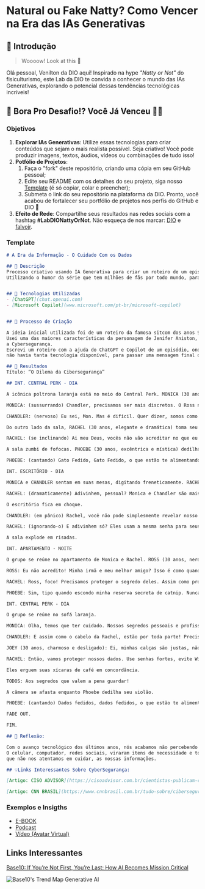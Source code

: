 # Natural ou Fake Natty? Como Vencer na Era das IAs Generativas

## 🚀 Introdução

> Woooow! Look at this 👀

Olá pessoal, Venilton da DIO aqui! Inspirado na hype _"Natty or Not"_ do fisiculturismo, este Lab da DIO te convida a conhecer o mundo das IAs Generativas, explorando o potencial dessas tendências tecnológicas incríveis!

## 🎯 Bora Pro Desafio!? Você Já Venceu 💪🤓

### Objetivos

1. **Explorar IAs Generativas**: Utilize essas tecnologias para criar conteúdos que sejam o mais realista possível. Seja criativo! Você pode produzir imagens, textos, áudios, vídeos ou combinações de tudo isso!
1. **Potfólio de Projetos**:
    1. Faça o "fork" deste repositório, criando uma cópia em seu GitHub pessoal;
    2. Edite seu README com os detalhes do seu projeto, siga nosso [Template](#template) (é só copiar, colar e preencher);
    3. Submeta o link do seu repositório na plataforma da DIO. Pronto, você acabou de fortalecer seu portfólio de projetos nos perfis do GitHub e DIO 🚀
1. **Efeito de Rede**: Compartilhe seus resultados nas redes sociais com a hashtag **#LabDIONattyOrNot**. Não esqueça de nos marcar: [DIO](https://www.linkedin.com/school/dio-makethechange) e [falvojr](https://www.linkedin.com/in/falvojr).

### Template

```markdown
# A Era da Informação - O Cuidado Com os Dados

## 📒 Descrição
Processo criativo usando IA Generativa para criar um roteiro de um episódio da Famosa Série dos anos 90, Friends.
Utilizando o humor da série que tem milhões de fãs por todo mundo, para trazer a luz um assunto de extrema importância nos dias atuais que é a Segurança da Informação.


## 🤖 Tecnologias Utilizadas
- [ChatGPT](chat.openai.com)
- [Microsoft Copilot](www.microsoft.com/pt-br/microsoft-copilot)


## 🧐 Processo de Criação

A ideia inicial utilizada foi de um roteiro da famosa sitcom dos anos 90, Friends, que deixou apaixonados no mundo inteiro, inclusive eu. E que tem o poder de prender telespectadores até hoje.
Usei uma das maiores características da personagem de Jenifer Aniston, a Rachel que é fofoqueira e atrelei ao assunto que deve ser debatido no mundo cada vez mais com o avanço tecnológico que é
a Cybersegurança.
Escrevi um roteiro com a ajuda do ChatGPT e Copilot de um episódio, onde Rachel espalha uma fofoca sobre Mônica e Chandler estarem juntos secretamente, adaptando para os dias de hoje, pois a época
não havia tanta tecnologia disponível, para passar uma mensagem final da importância de se proteger os seus dados.

## 🚀 Resultados
Título: “O Dilema da Cibersegurança”

## INT. CENTRAL PERK - DIA

A icônica poltrona laranja está no meio do Central Perk. MONICA (30 anos, organizada e espirituosa) e CHANDLER (30 anos, sarcástico e adorável) se aconchegam em uma cabine, com os rostos a centímetros de distância.

MONICA: (sussurrando) Chandler, precisamos ser mais discretos. O Ross não pode descobrir sobre nós.

CHANDLER: (nervoso) Eu sei, Mon. Mas é difícil. Quer dizer, somos como uma sociedade secreta. O clube dos “Amigos com Benefícios”.

Do outro lado da sala, RACHEL (30 anos, elegante e dramática) toma seu café, olhos arregalados de excitação.

RACHEL: (se inclinando) Ai meu Deus, vocês não vão acreditar no que eu acabei de ouvir! Monica e Chandler estão secretamente namorando!

A sala zumbi de fofocas. PHOEBE (30 anos, excêntrica e mística) dedilha seu violão.

PHOEBE: (cantando) Gato Fedido, Gato Fedido, o que estão te alimentando? Segredos, segredos, é tudo tão verdadeiro!

INT. ESCRITÓRIO - DIA

MONICA e CHANDLER sentam em suas mesas, digitando freneticamente. RACHEL entra.

RACHEL: (dramaticamente) Adivinhem, pessoal? Monica e Chandler são mais do que apenas colegas de trabalho! Eles são… co-namorados!

O escritório fica em choque.

CHANDLER: (em pânico) Rachel, você não pode simplesmente revelar nosso segredo assim! É como compartilhar sua senha da Netflix com o Gunther. O caos se instaura!

RACHEL: (ignorando-o) E adivinhem só? Eles usam a mesma senha para seus e-mails de trabalho e suas mensagens de amor secretas! É “EuAmoChandler123”!

A sala explode em risadas.

INT. APARTAMENTO - NOITE

O grupo se reúne no apartamento de Monica e Rachel. ROSS (30 anos, nerd e desajeitado) anda de um lado para o outro.

ROSS: Eu não acredito! Minha irmã e meu melhor amigo? Isso é como quando descobri que os dinossauros tinham penas!

RACHEL: Ross, foco! Precisamos proteger o segredo deles. Assim como protegemos nossos próprios dados pessoais.

PHOEBE: Sim, tipo quando escondo minha reserva secreta de catnip. Nunca se sabe quando alguém pode hackear minha caixa de areia.

INT. CENTRAL PERK - DIA

O grupo se reúne no sofá laranja.

MONICA: Olha, temos que ter cuidado. Nossos segredos pessoais e profissionais são como os divórcios do Ross – bagunçados e difíceis de explicar.

CHANDLER: E assim como o cabelo da Rachel, estão por toda parte! Precisamos de segurança cibernética mais apertada do que as calças skinny do Joey.

JOEY (30 anos, charmoso e desligado): Ei, minhas calças são justas, não skinny! Mas é verdade, alguns segredos valem a pena guardar, outros… nem tanto.

RACHEL: Então, vamos proteger nossos dados. Use senhas fortes, evite Wi-Fi público como o Ross evita compromissos e mantenha nossos segredos seguros.

Eles erguem suas xícaras de café em concordância.

TODOS: Aos segredos que valem a pena guardar!

A câmera se afasta enquanto Phoebe dedilha seu violão.

PHOEBE: (cantando) Dados fedidos, dados fedidos, o que estão te alimentando? Cibersegurança, cibersegurança, é tudo tão verdadeiro!

FADE OUT.

FIM.

## 💭 Reflexão:

Com o avanço tecnológico dos últimos anos, nós acabamos não percebendo a quantidade de 'armadilhas' existentes para terem acesso aos nossos dados.
O celular, computador, redes sociais, viraram itens de necessidade e todos nós temos hoje em dia, mas enquanto não nos cuidamos, sempre terá alguém em busca daquilo
que não nos atentamos em cuidar, as nossas informações.

## 💡Links Interessantes Sobre CyberSegurança:

[Artigo: CISO ADVISOR](https://cisoadvisor.com.br/cientistas-publicam-carta-de-alerta-sobre-os-riscos-da-ia/)

[Artigo: CNN BRASIL](https://www.cnnbrasil.com.br/tudo-sobre/ciberseguranca/)
```

### Exemplos e Insigths

- [E-BOOK](/exemplos/E-BOOK.md)
- [Podcast](/exemplos/PODCAST.md)
- [Vídeo (Avatar Virtual)](/exemplos/VIDEO.md)

## Links Interessantes

[Base10: If You’re Not First, You’re Last: How AI Becomes Mission Critical](https://base10.vc/post/generative-ai-mission-critical/)

![Base10's Trend Map Generative AI](https://github.com/digitalinnovationone/lab-natty-or-not/assets/730492/f4df26e8-f8f7-4419-8252-c69d73ea930c)

